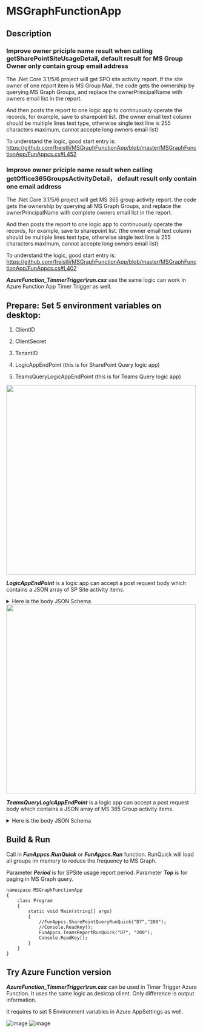 # MSGraphFunctionApp

## Description

### Improve owner priciple name result when calling getSharePointSiteUsageDetail, default result for MS Group Owner only contain group email address
The .Net Core 3.1/5/6 project will get SPO site activity report. If the site owner of one report item is MS Group Mail, the code gets the ownership by querying MS Graph Groups, and replace the ownerPrincipalName with owners email list in the report. 
  
And then posts the report to one logic app to continuously operate the records, for example, save to sharepoint list. (the owner email text column should be multiple lines text type, otherwise single text line is 255 characters maximum, cannot accepte long owners email list)

To understand the logic, good start entry is:
https://github.com/freistli/MSGraphFunctionApp/blob/master/MSGraphFunctionApp/FunAppcs.cs#L452

### Improve owner priciple name result when calling getOffice365GroupsActivityDetail， default result only contain one email address
The .Net Core 3.1/5/6 project will get MS 365 group activity report. the code gets the ownership by querying all MS Graph Groups, and replace the ownerPrincipalName with complete owners email list in the report. 
  
And then posts the report to one logic app to continuously operate the records, for example, save to sharepoint list. (the owner email text column should be multiple lines text type, otherwise single text line is 255 characters maximum, cannot accepte long owners email list)

To understand the logic, good start entry is:
https://github.com/freistli/MSGraphFunctionApp/blob/master/MSGraphFunctionApp/FunAppcs.cs#L402

***AzureFunction_TimmerTrigger\run.csx*** use the same logic can work in Azure Function App Timer Trigger as well.

## Prepare: Set 5 environment variables on desktop:

1. ClientID

1. ClientSecret

1. TenantID

1. LogicAppEndPoint   (this is for SharePoint Query logic app)

1. TeamsQueryLogicAppEndPoint  (this is for Teams Query logic app)

<img src="https://user-images.githubusercontent.com/8623897/173288472-6fdb06c0-0169-4160-88bb-e0cceb90b916.png"  width="500"/>

***LogicAppEndPoint*** is a logic app can accept a post request body which contains a JSON array of SP Site activity items.

<details>
  <summary>
     Here is the body JSON Schema
  </summary>
  
  ```
{
    "properties": {
        "@@odata.nextLink": {
            "type": "string"
        },
        "value": {
            "items": {
                "properties": {
                    "activeFileCount": {
                        "type": "integer"
                    },
                    "anonymousLinkCount": {
                        "type": "integer"
                    },
                    "companyLinkCount": {
                        "type": "integer"
                    },
                    "externalSharing": {
                        "type": "boolean"
                    },
                    "fileCount": {
                        "type": "integer"
                    },
                    "geolocation": {
                        "type": "string"
                    },
                    "isDeleted": {
                        "type": "boolean"
                    },
                    "lastActivityDate": {},
                    "ownerDisplayName": {
                        "type": "string"
                    },
                    "ownerPrincipalName": {
                        "type": "string"
                    },
                    "pageViewCount": {
                        "type": "integer"
                    },
                    "reportPeriod": {
                        "type": "string"
                    },
                    "reportRefreshDate": {
                        "type": "string"
                    },
                    "rootWebTemplate": {
                        "type": "string"
                    },
                    "secureLinkForGuestCount": {
                        "type": "integer"
                    },
                    "secureLinkForMemberCount": {
                        "type": "integer"
                    },
                    "siteId": {
                        "type": "string"
                    },
                    "siteSensitivityLabelId": {
                        "type": "string"
                    },
                    "siteUrl": {
                        "type": "string"
                    },
                    "storageAllocatedInBytes": {
                        "type": "integer"
                    },
                    "storageUsedInBytes": {
                        "type": "integer"
                    },
                    "unmanagedDevicePolicy": {
                        "type": "string"
                    },
                    "visitedPageCount": {
                        "type": "integer"
                    }
                },
                "required": [
                    "reportRefreshDate",
                    "siteId",
                    "siteUrl",
                    "ownerDisplayName",
                    "ownerPrincipalName",
                    "isDeleted",
                    "lastActivityDate",
                    "siteSensitivityLabelId",
                    "externalSharing",
                    "unmanagedDevicePolicy",
                    "geolocation",
                    "fileCount",
                    "activeFileCount",
                    "pageViewCount",
                    "visitedPageCount",
                    "storageUsedInBytes",
                    "storageAllocatedInBytes",
                    "anonymousLinkCount",
                    "companyLinkCount",
                    "secureLinkForGuestCount",
                    "secureLinkForMemberCount",
                    "rootWebTemplate",
                    "reportPeriod"
                ],
                "type": "object"
            },
            "type": "array"
        }
    },
    "type": "object"
}
```

</details>

<img src="https://user-images.githubusercontent.com/8623897/173291914-1cb0d0a0-8c53-4ea9-a8e9-a171df982947.png"  width="500"/>

***TeamsQueryLogicAppEndPoint*** is a logic app can accept a post request body which contains a JSON array of MS 365 Group activity items.

<details>
  <summary>
     Here is the body JSON Schema
  </summary>
  
```
  {
    "properties": {
        "@@odata.context": {
            "type": "string"
        },
        "@@odata.nextLink": {
            "type": "string"
        },
        "value": {
            "items": {
                "properties": {
                    "@@odata.type": {
                        "type": "string"
                    },
                    "exchangeMailboxStorageUsedInBytes": {
                        "type": "integer"
                    },
                    "exchangeMailboxTotalItemCount": {
                        "type": "integer"
                    },
                    "exchangeReceivedEmailCount": {},
                    "externalMemberCount": {
                        "type": "integer"
                    },
                    "groupDisplayName": {
                        "type": "string"
                    },
                    "groupId": {
                        "type": "string"
                    },
                    "groupType": {
                        "type": "string"
                    },
                    "isDeleted": {
                        "type": "boolean"
                    },
                    "lastActivityDate": {},
                    "memberCount": {
                        "type": "integer"
                    },
                    "ownerPrincipalName": {
                        "type": "string"
                    },
                    "reportPeriod": {
                        "type": "string"
                    },
                    "reportRefreshDate": {
                        "type": "string"
                    },
                    "sharePointActiveFileCount": {},
                    "sharePointSiteStorageUsedInBytes": {
                        "type": "integer"
                    },
                    "sharePointTotalFileCount": {
                        "type": "integer"
                    },
                    "yammerLikedMessageCount": {},
                    "yammerPostedMessageCount": {},
                    "yammerReadMessageCount": {}
                },
                "required": [
                    "@@odata.type",
                    "groupId",
                    "reportRefreshDate",
                    "groupDisplayName",
                    "isDeleted",
                    "ownerPrincipalName",
                    "lastActivityDate",
                    "groupType",
                    "memberCount",
                    "externalMemberCount",
                    "exchangeReceivedEmailCount",
                    "sharePointActiveFileCount",
                    "yammerPostedMessageCount",
                    "yammerReadMessageCount",
                    "yammerLikedMessageCount",
                    "exchangeMailboxTotalItemCount",
                    "exchangeMailboxStorageUsedInBytes",
                    "sharePointTotalFileCount",
                    "sharePointSiteStorageUsedInBytes",
                    "reportPeriod"
                ],
                "type": "object"
            },
            "type": "array"
        }
    },
    "type": "object"
}
  ```
  </details>
  
## Build & Run

Call in ***FunAppcs.RunQuick*** or ***FunAppcs.Run*** function. RunQuick will load all groups im memory to reduce the frequency to MS Graph. 

Parameter ***Period*** is for SPSite usage report period. Parameter ***Top*** is for paging in MS Graph query.

```
namespace MSGraphFunctionApp
{
    class Program
    {
        static void Main(string[] args)
        {
            //FunAppcs.SharePointQueryRunQuick("D7","200");
            //Console.ReadKey();
            FunAppcs.TeamsReportRunQuick("D7", "200");
            Console.ReadKey();
        }
    }
}
```

## Try Azure Function version

***AzureFunction_TimmerTrigger\run.csx*** can be used in Timer Trigger Azure Function. It uses the same logic as desktop client. Only difference is output information.

It requires to set 5 Environment variables in Azure AppSettings as well.

![image](https://user-images.githubusercontent.com/8623897/173336487-73e3e3b5-d5bf-4a8d-b94b-22473599a245.png)
![image](https://user-images.githubusercontent.com/8623897/173512266-a3ab7a6b-4450-4b7c-a44d-1690d3407433.png)

